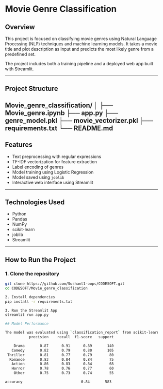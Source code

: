 # Movie Genre Classification

## Overview
This project is focused on classifying movie genres using Natural Language Processing (NLP) techniques and machine learning models. It takes a movie title and plot description as input and predicts the most likely genre from a predefined set.

The project includes both a training pipeline and a deployed web app built with Streamlit.

---

## Project Structure

Movie_genre_classification/
│
├── Movie_genre.ipynb 
├── app.py
├── genre_model.pkl
├── movie_vectorizer.pkl 
├── requirements.txt
└── README.md 
---

## Features

- Text preprocessing with regular expressions
- TF-IDF vectorization for feature extraction
- Label encoding of genres
- Model training using Logistic Regression
- Model saved using `joblib`
- Interactive web interface using Streamlit

---

## Technologies Used

- Python
- Pandas
- NumPy
- scikit-learn
- joblib
- Streamlit

---

## How to Run the Project

### 1. Clone the repository

```bash
git clone https://github.com/Sushant1-oops/CODESOFT.git
cd CODESOFT/Movie_genre_classification

2. Install dependencies
pip install -r requirements.txt

3. Run the Streamlit App
streamlit run app.py

## Model Performance

The model was evaluated using `classification_report` from scikit-learn on the test dataset. Below is the classification report:
           precision    recall  f1-score   support

    Drama       0.87      0.91      0.89       140
   Comedy       0.82      0.79      0.80       105
 Thriller       0.81      0.77      0.79        80
  Romance       0.83      0.84      0.84        75
   Action       0.86      0.83      0.84        68
   Horror       0.78      0.76      0.77        60
    Other       0.75      0.73      0.74        55

accuracy                           0.84       583




